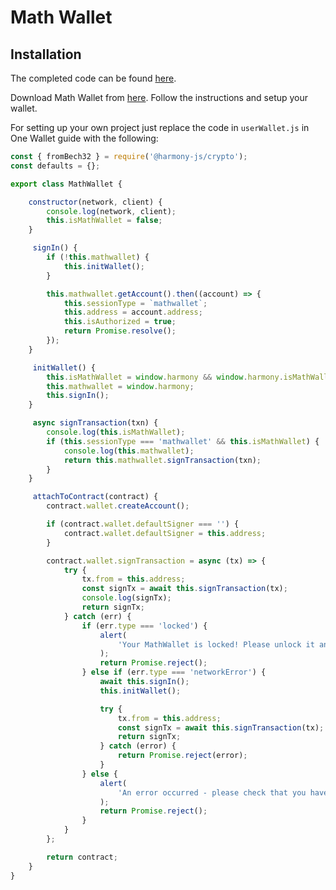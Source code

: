 # Math Wallet

## Installation

The completed code can be found [here](https://github.com/rachit2501/Smart-Contract-Demo/tree/master/Math%20Wallet).

Download Math Wallet from [here](https://chrome.google.com/webstore/detail/math-wallet/afbcbjpbpfadlkmhmclhkeeodmamcflc). Follow the instructions and setup your wallet.

For setting up your own project just replace the code in `userWallet.js` in One Wallet guide with the following:

```javascript
const { fromBech32 } = require('@harmony-js/crypto');
const defaults = {};

export class MathWallet {

	constructor(network, client) {
		console.log(network, client);
		this.isMathWallet = false;
	}

	 signIn() {
		if (!this.mathwallet) {
			this.initWallet();
		}

		this.mathwallet.getAccount().then((account) => {
			this.sessionType = `mathwallet`;
			this.address = account.address;
			this.isAuthorized = true;
			return Promise.resolve();
		});
	}

	 initWallet() {
		this.isMathWallet = window.harmony && window.harmony.isMathWallet;
		this.mathwallet = window.harmony;
		this.signIn();
	}

	 async signTransaction(txn) {
		console.log(this.isMathWallet);
		if (this.sessionType === 'mathwallet' && this.isMathWallet) {
			console.log(this.mathwallet);
			return this.mathwallet.signTransaction(txn);
		}
	}

	 attachToContract(contract) {
		contract.wallet.createAccount();

		if (contract.wallet.defaultSigner === '') {
			contract.wallet.defaultSigner = this.address;
		}

		contract.wallet.signTransaction = async (tx) => {
			try {
				tx.from = this.address;
				const signTx = await this.signTransaction(tx);
				console.log(signTx);
				return signTx;
			} catch (err) {
				if (err.type === 'locked') {
					alert(
						'Your MathWallet is locked! Please unlock it and try again!'
					);
					return Promise.reject();
				} else if (err.type === 'networkError') {
					await this.signIn();
					this.initWallet();

					try {
						tx.from = this.address;
						const signTx = await this.signTransaction(tx);
						return signTx;
					} catch (error) {
						return Promise.reject(error);
					}
				} else {
					alert(
						'An error occurred - please check that you have MathWallet installed and that it is properly configured!'
					);
					return Promise.reject();
				}
			}
		};

		return contract;
	}
}
```
